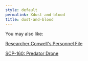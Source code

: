 ```yaml
---
style: default
permalink: Xdust-and-blood
title: dust-and-blood
---
```

You may also like:

[Researcher Conwell's Personnel File](http://scp-wiki.net/researcher-conwell-s-personnel-file)

[SCP-160: Predator Drone](http://scp-wiki.net/scp-160)
